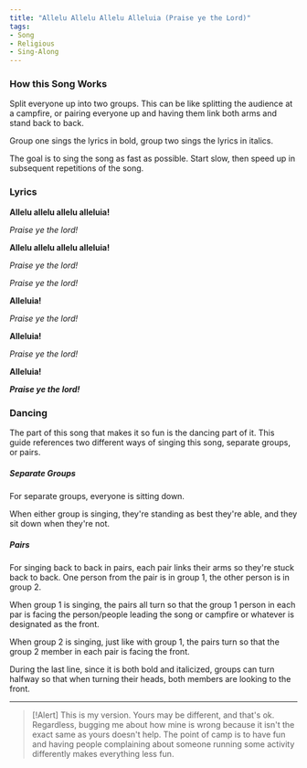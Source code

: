 ```yaml
---
title: "Allelu Allelu Allelu Alleluia (Praise ye the Lord)"
tags:
- Song
- Religious
- Sing-Along
---
```


### How this Song Works

Split everyone up into two groups. This can be like splitting the audience at a campfire, or pairing everyone up and having them link both arms and stand back to back. 

Group one sings the lyrics in bold, group two sings the lyrics in italics.

The goal is to sing the song as fast as possible. Start slow, then speed up in subsequent repetitions of the song.

### Lyrics

**Allelu allelu allelu alleluia!**

*Praise ye the lord!*

**Allelu allelu allelu alleluia!**

*Praise ye the lord!*

*Praise ye the lord!*

**Alleluia!**

*Praise ye the lord!*

**Alleluia!**

*Praise ye the lord!*

**Alleluia!**

***Praise ye the lord!***

### Dancing

The part of this song that makes it so fun is the dancing part of it. This guide references two different ways of singing this song, separate groups, or pairs.

##### Separate Groups

For separate groups, everyone is sitting down.

When either group is singing, they're standing as best they're able, and they sit down when they're not.

##### Pairs

For singing back to back in pairs, each pair links their arms so they're stuck back to back. One person from the pair is in group 1, the other person is in group 2. 

When group 1 is singing, the pairs all turn so that the group 1 person in each par is facing the person/people leading the song or campfire or whatever is designated as the front. 

When group 2 is singing, just like with group 1, the pairs turn so that the group 2 member in each pair is facing the front. 

During the last line, since it is both bold and italicized, groups can turn halfway so that when turning their heads, both members are looking to the front.

---

>[!Alert]
> This is my version. Yours may be different, and that's ok. Regardless, bugging me about how mine is wrong because it isn't the exact same as yours doesn't help. The point of camp is to have fun and having people complaining about someone running some activity differently makes everything less fun.

